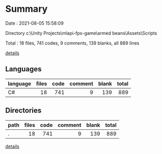 # Summary

Date : 2021-08-05 15:58:09

Directory c:\Unity Projects\mlapi-fps-game\armed beans\Assets\Scripts

Total : 18 files,  741 codes, 9 comments, 139 blanks, all 889 lines

[details](details.md)

## Languages
| language | files | code | comment | blank | total |
| :--- | ---: | ---: | ---: | ---: | ---: |
| C# | 18 | 741 | 9 | 139 | 889 |

## Directories
| path | files | code | comment | blank | total |
| :--- | ---: | ---: | ---: | ---: | ---: |
| . | 18 | 741 | 9 | 139 | 889 |

[details](details.md)
